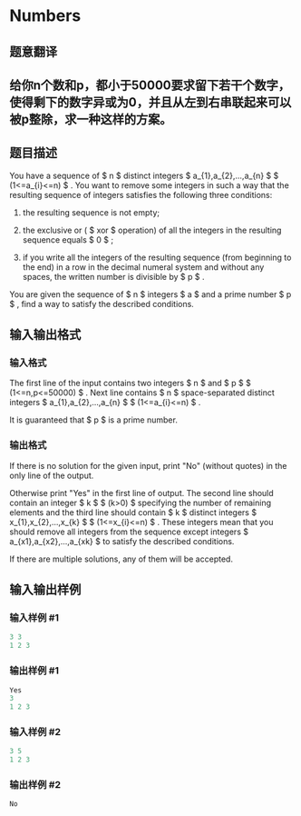 # Numbers

## 题意翻译

## 给你n个数和p，都小于50000要求留下若干个数字，使得剩下的数字异或为0，并且从左到右串联起来可以被p整除，求一种这样的方案。

## 题目描述

You have a sequence of $ n $ distinct integers $ a_{1},a_{2},...,a_{n} $ $ (1<=a_{i}<=n) $ . You want to remove some integers in such a way that the resulting sequence of integers satisfies the following three conditions:

1. the resulting sequence is not empty;

2. the exclusive or ( $ xor $ operation) of all the integers in the resulting sequence equals $ 0 $ ;

3. if you write all the integers of the resulting sequence (from beginning to the end) in a row in the decimal numeral system and without any spaces, the written number is divisible by $ p $ .

You are given the sequence of $ n $ integers $ a $ and a prime number $ p $ , find a way to satisfy the described conditions.

## 输入输出格式

### 输入格式

The first line of the input contains two integers $ n $ and $ p $ $ (1<=n,p<=50000) $ . Next line contains $ n $ space-separated distinct integers $ a_{1},a_{2},...,a_{n} $ $ (1<=a_{i}<=n) $ .

It is guaranteed that $ p $ is a prime number.

### 输出格式

If there is no solution for the given input, print "No" (without quotes) in the only line of the output.

Otherwise print "Yes" in the first line of output. The second line should contain an integer $ k $ $ (k&gt;0) $ specifying the number of remaining elements and the third line should contain $ k $ distinct integers $ x_{1},x_{2},...,x_{k} $ $ (1<=x_{i}<=n) $ . These integers mean that you should remove all integers from the sequence except integers $ a_{x1},a_{x2},...,a_{xk} $ to satisfy the described conditions.

If there are multiple solutions, any of them will be accepted.

## 输入输出样例

### 输入样例 #1

```cpp
3 3
1 2 3

```
### 输出样例 #1

```cpp
Yes
3
1 2 3 

```
### 输入样例 #2

```cpp
3 5
1 2 3

```
### 输出样例 #2

```cpp
No

```
